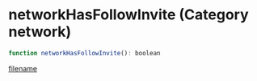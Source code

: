 # networkHasFollowInvite (Category network)

```js
function networkHasFollowInvite(): boolean
```

[filename](networkHasFollowInvite_m.md ':include')